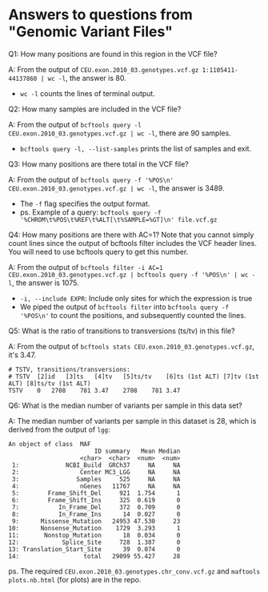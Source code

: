 # Answers to questions from "Genomic Variant Files"

Q1: How many positions are found in this region in the VCF file?

A: From the output of `CEU.exon.2010_03.genotypes.vcf.gz 1:1105411-44137860 | wc -l`, the answer is 80.

- `wc -l` counts the lines of terminal output.

Q2: How many samples are included in the VCF file?

A: From the output of `bcftools query -l CEU.exon.2010_03.genotypes.vcf.gz | wc -l`, there are 90 samples. 

- `bcftools query -l, --list-samples` prints the list of samples and exit.

Q3: How many positions are there total in the VCF file?

A: From the output of `bcftools query -f '%POS\n' CEU.exon.2010_03.genotypes.vcf.gz | wc -l`, the answer is 3489.

- The `-f` flag specifies the output format. 
- ps. Example of a query: `bcftools query -f '%CHROM\t%POS\t%REF\t%ALT[\t%SAMPLE=%GT]\n' file.vcf.gz`

Q4: How many positions are there with AC=1? Note that you cannot simply count lines since the output of bcftools filter includes the VCF header lines. You will need to use bcftools query to get this number.

A: From the output of `bcftools filter -i AC=1 CEU.exon.2010_03.genotypes.vcf.gz | bcftools query -f '%POS\n' | wc -l`, the answer is 1075. 

- `-i, --include EXPR`: Include only sites for which the expression is true
- We piped the output of `bcftools filter` into `bcftools query -f '%POS\n'` to count the positions, and subsequently counted the lines.

Q5: What is the ratio of transitions to transversions (ts/tv) in this file?

A: From the output of `bcftools stats CEU.exon.2010_03.genotypes.vcf.gz`, it's 3.47.

```
# TSTV, transitions/transversions:
# TSTV	[2]id	[3]ts	[4]tv	[5]ts/tv	[6]ts (1st ALT)	[7]tv (1st ALT)	[8]ts/tv (1st ALT)
TSTV	0	2708	781	3.47	2708	781	3.47
```

Q6: What is the median number of variants per sample in this data set?

A: The median number of variants per sample in this dataset is 28, which is derived from the output of `lgg`: 

```
An object of class  MAF 
                        ID summary   Mean Median
                    <char>  <char>  <num>  <num>
 1:             NCBI_Build  GRCh37     NA     NA
 2:                 Center MC3_LGG     NA     NA
 3:                Samples     525     NA     NA
 4:                 nGenes   11767     NA     NA
 5:        Frame_Shift_Del     921  1.754      1
 6:        Frame_Shift_Ins     325  0.619      0
 7:           In_Frame_Del     372  0.709      0
 8:           In_Frame_Ins      14  0.027      0
 9:      Missense_Mutation   24953 47.530     23
10:      Nonsense_Mutation    1729  3.293      1
11:       Nonstop_Mutation      18  0.034      0
12:            Splice_Site     728  1.387      0
13: Translation_Start_Site      39  0.074      0
14:                  total   29099 55.427     28
```

ps. The required `CEU.exon.2010_03.genotypes.chr_conv.vcf.gz` and `maftools plots.nb.html` (for plots) are in the repo.